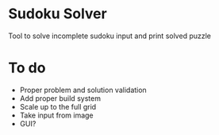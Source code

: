# Sudoku Solver
Tool to solve incomplete sudoku input and print solved puzzle

# To do
- Proper problem and solution validation
- Add proper build system
- Scale up to the full grid
- Take input from image
- GUI?